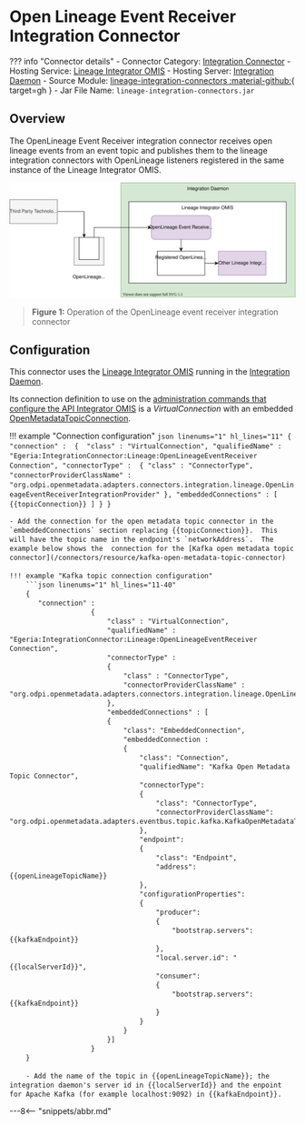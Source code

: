 <!-- SPDX-License-Identifier: CC-BY-4.0 -->
<!-- Copyright Contributors to the ODPi Egeria project. -->

# Open Lineage Event Receiver Integration Connector

??? info "Connector details"
    - Connector Category: [Integration Connector](/connectors/integration-connector)
    - Hosting Service: [Lineage Integrator OMIS](/services/omis/lineage-integrator)
    - Hosting Server: [Integration Daemon](/concepts/integration-daemon)
    - Source Module: [lineage-integration-connectors :material-github:](https://github.com/odpi/egeria/tree/master/open-metadata-implementation/adapters/open-connectors/integration-connectors/lineage-integration-connectors){ target=gh }
    - Jar File Name: `lineage-integration-connectors.jar`

## Overview

The OpenLineage Event Receiver integration connector receives open lineage events from an event topic and publishes them to the lineage integration connectors with OpenLineage listeners registered in the same instance of the Lineage Integrator OMIS.

![Figure 1](open-lineage-event-receiver-integration-connector.svg)
> **Figure 1:** Operation of the OpenLineage event receiver integration connector


## Configuration

This connector uses the [Lineage Integrator OMIS](/services/omis/lineage-integrator/overview)
running in the [Integration Daemon](/concepts/integration-daemon).

Its connection definition to use on the [administration commands that configure the API Integrator OMIS](/guides/admin/servers/configuring-an-integration-daemon/#configure-the-integration-services) is a *VirtualConnection* with an embedded [OpenMetadataTopicConnection](/concepts/open-metadata-topic-connector). 

!!! example "Connection configuration"
    ```json linenums="1" hl_lines="11"
    {
       "connection" : 
                    { 
                        "class" : "VirtualConnection",
                        "qualifiedName" : "Egeria:IntegrationConnector:Lineage:OpenLineageEventReceiver Connection",
                        "connectorType" : 
                        {
                            "class" : "ConnectorType",
                            "connectorProviderClassName" : "org.odpi.openmetadata.adapters.connectors.integration.lineage.OpenLineageEventReceiverIntegrationProvider"
                        },
                        "embeddedConnections" : [ {{topicConnection}} ]
                    }
    }
    ```

    - Add the connection for the open metadata topic connector in the `embeddedConnections` section replacing {{topicConnection}}.  This will have the topic name in the endpoint's `networkAddress`.  The example below shows the  connection for the [Kafka open metadata topic connector](/connectors/resource/kafka-open-metadata-topic-connector)

    !!! example "Kafka topic connection configuration"
        ```json linenums="1" hl_lines="11-40"
        {
           "connection" : 
                        { 
                            "class" : "VirtualConnection",
                            "qualifiedName" : "Egeria:IntegrationConnector:Lineage:OpenLineageEventReceiver Connection",
                            "connectorType" : 
                            {
                                "class" : "ConnectorType",
                                "connectorProviderClassName" : "org.odpi.openmetadata.adapters.connectors.integration.lineage.OpenLineageEventReceiverIntegrationProvider"
                            },
                            "embeddedConnections" : [
                            {
                                "class": "EmbeddedConnection",
                                "embeddedConnection : 
                                {
                                    "class": "Connection",
                                    "qualifiedName": "Kafka Open Metadata Topic Connector",
                                    "connectorType":
                                    {
                                        "class": "ConnectorType",
                                        "connectorProviderClassName": "org.odpi.openmetadata.adapters.eventbus.topic.kafka.KafkaOpenMetadataTopicProvider"      
                                    },
                                    "endpoint":
                                    {
                                        "class": "Endpoint",
                                        "address": {{openLineageTopicName}}
                                    },
                                    "configurationProperties": 
                                    {
                                        "producer": 
                                        {
                                            "bootstrap.servers": {{kafkaEndpoint}}
                                        },
                                        "local.server.id": "{{localServerId}}",
                                        "consumer":
                                        {
                                            "bootstrap.servers": {{kafkaEndpoint}}
                                        }
                                    }
                                }
                            }]
                        }
        }
        
        - Add the name of the topic in {{openLineageTopicName}}; the integration daemon's server id in {{localServerId}} and the enpoint for Apache Kafka (for example localhost:9092) in {{kafkaEndpoint}}.

     
---8<-- "snippets/abbr.md"